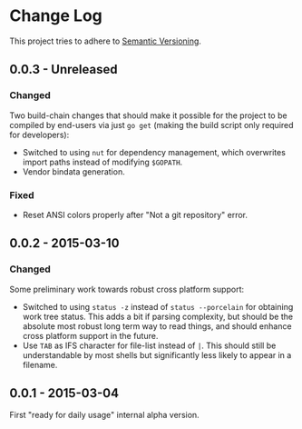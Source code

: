 # Change Log
This project tries to adhere to [Semantic Versioning](http://semver.org/).

## 0.0.3 - Unreleased
### Changed
Two build-chain changes that should make it possible for the project to be
compiled by end-users via just `go get` (making the build script only required
for developers):
- Switched to using `nut` for dependency management, which overwrites import
  paths instead of modifying `$GOPATH`.
- Vendor bindata generation.

### Fixed
- Reset ANSI colors properly after "Not a git repository" error.

## 0.0.2 - 2015-03-10
### Changed
Some preliminary work towards robust cross platform support:
- Switched to using `status -z` instead of `status --porcelain` for obtaining
  work tree status.  This adds a bit if parsing complexity, but should be the
  absolute most robust long term way to read things, and should enhance cross
  platform support in the future.
- Use `TAB` as IFS character for file-list instead of `|`. This should still be
  understandable by most shells but significantly less likely to appear in a
  filename.

## 0.0.1 - 2015-03-04
First "ready for daily usage" internal alpha version.
